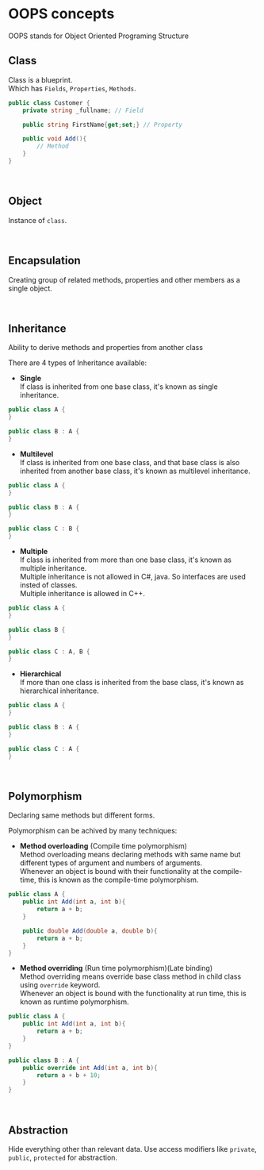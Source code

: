 # OOPS concepts

OOPS stands for Object Oriented Programing Structure

## Class

Class is a blueprint.  
Which has `Fields`, `Properties`, `Methods`.

```csharp
public class Customer {
    private string _fullname; // Field

    public string FirstName{get;set;} // Property

    public void Add(){
        // Method
    }
}
```

</br>

## Object

Instance of `class`.

</br>

## Encapsulation

Creating group of related methods, properties and other members as a single object.

</br>

## Inheritance

Ability to derive methods and properties from another class

There are 4 types of Inheritance available:

- **Single**  
  If class is inherited from one base class, it's known as single inheritance.

```csharp
public class A {
}

public class B : A {
}
```

- **Multilevel**  
  If class is inherited from one base class, and that base class is also inherited from another base class, it's known as multilevel inheritance.

```csharp
public class A {
}

public class B : A {
}

public class C : B {
}
```

- **Multiple**  
  If class is inherited from more than one base class, it's known as multiple inheritance.  
  Multiple inheritance is not allowed in C#, java. So interfaces are used insted of classes.  
  Multiple inheritance is allowed in C++.

```csharp
public class A {
}

public class B {
}

public class C : A, B {
}
```

- **Hierarchical**  
  If more than one class is inherited from the base class, it's known as hierarchical inheritance.

```csharp
public class A {
}

public class B : A {
}

public class C : A {
}
```

</br>

## Polymorphism

Declaring same methods but different forms.

Polymorphism can be achived by many techniques:

- **Method overloading** (Compile time polymorphism)  
  Method overloading means declaring methods with same name but different types of argument and numbers of arguments.  
  Whenever an object is bound with their functionality at the compile-time, this is known as the compile-time polymorphism.

```csharp
public class A {
    public int Add(int a, int b){
        return a + b;
    }

    public double Add(double a, double b){
        return a + b;
    }
}
```

- **Method overriding** (Run time polymorphism)(Late binding)  
  Method overriding means override base class method in child class using `override` keyword.  
  Whenever an object is bound with the functionality at run time, this is known as runtime polymorphism.

```csharp
public class A {
    public int Add(int a, int b){
        return a + b;
    }
}

public class B : A {
    public override int Add(int a, int b){
        return a + b + 10;
    }
}

```

  </br>

## Abstraction

Hide everything other than relevant data.
Use access modifiers like `private`, `public`, `protected` for abstraction.
